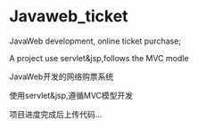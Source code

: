 # Javaweb_ticket
JavaWeb development, online ticket purchase;

A project use servlet&jsp,follows the MVC modle

JavaWeb开发的网络购票系统

使用servlet&jsp,遵循MVC模型开发

项目进度完成后上传代码...
